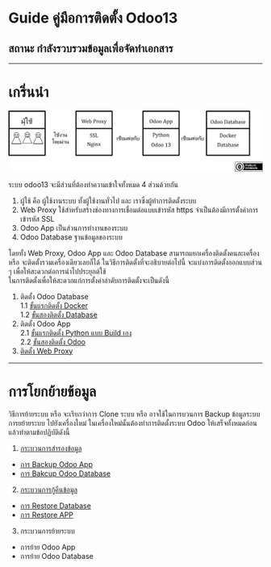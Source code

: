 # Guide คู่มือการติดตั้ง Odoo13
## สถานะ กำลังรวบรวมข้อมูลเพื่อจัดทำเอกสาร
---  
# เกริ่นนำ
![รูปภาพ Intro](image/Intro.png)  

ระบบ odoo13 จะมีส่วนที่ต้องทำความเข้าใจทั้งหมด 4 ส่วนด้วยกัน  
1. ผู้ใช้ คือ ผู้ใช้งานระบบ ทั้งผู้ใช้งานทั่วไป และ เราซึ่งผู้ทำการติดตั้งระบบ  
2. Web Proxy ใช้สำหรับสร้างช่องทางการเชื่อมต่อแบบเข้ารหัส https จำเป็นต้องมีการตั้งค่าการเข้ารหัส SSL  
3. Odoo App เป็นส่วนการทำงานของระบบ  
4. Odoo Database ฐานข้อมูลของระบบ  

โดยทั้ง Web Proxy, Odoo App และ Odoo Database สามารถแยกเครื่องติดตั้งคนละเครื่อง หรือ จะติดตั้งรวมเครื่องเดียวเลยก็ได้ ในวิธีการติดตั้งที่จะอธิบายต่อไปนี้ จะแบ่งการติดตั้งออกแบบส่วน ๆ เพื่อให้สะดวกต่อการนำไปประยุกต์ใช้  
ในการติดตั้งเพื่อให้สะดวกแก่การตั้งค่าลำดับการติดตั้งจะเป็นดังนี้  
1. ติดตั้ง Odoo Database  
  1.1 [ขั้นแรกติดตั้ง Docker](docker_install)  
  1.2 [ขั้นสองติดตั้ง Database](database_install)  
2. ติดตั้ง Odoo App  
  2.1 [ขั้นแรกติดตั้ง Python แบบ Build เอง](python_install)  
  2.2 [ขั้นสองติดตั้ง Odoo](odoo_install)  
3. [ติดตั้ง Web Proxy](proxy_ssl_install)  

---
# การโยกย้ายข้อมูล
วิธีการย้ายระบบ หรือ จะเรียกว่าการ Clone ระบบ หรือ อาจใช้ในการบวนการ Backup ข้อมูลระบบ  
การยย้ายระบบ ไปยังเครื่องใหม่ ในเครื่องใหม่นั้นต้องทำการติดตั้งระบบ Odoo ให้เสร็จทั้งหมดก่อน  แล้วทำตามข้อปฏิบัติดังนี้
1. [กระบวนการสำรองข้อมูล](backup)
  - [การ Backup Odoo App](backup)
  - [การ Bakcup Odoo Database](backup)
2. [กระบวนการกู้คืนข้อมูล](restore)
  - [การ Restore Database](restore)
  - [การ Restore APP](restore)
3. กระบวนการย้ายระบบ
  - การย้าย Odoo App
  - การย้าย Odoo Database
